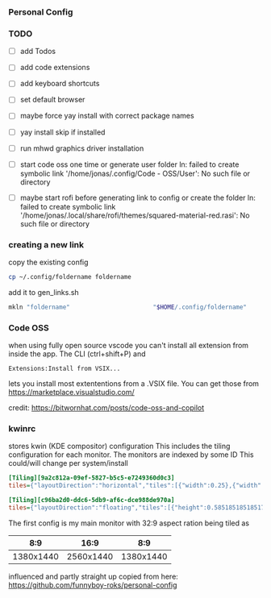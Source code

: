### Personal Config

### TODO


- [ ] add Todos
- [ ] add code extensions
- [ ] add keyboard shortcuts
- [ ] set default browser
- [ ] maybe force yay install with correct package names
- [ ] yay install skip if installed
- [ ] run mhwd graphics driver installation
- [ ] start code oss one time or generate user folder ln: failed to create symbolic link '/home/jonas/.config/Code - OSS/User': No such file or directory
- [ ] maybe start rofi before generating link to config or create the folder ln: failed to create symbolic link '/home/jonas/.local/share/rofi/themes/squared-material-red.rasi': No such file or directory


### creating a new link

copy the existing config
```bash
cp ~/.config/foldername foldername
```

add it to gen_links.sh
```bash
mkln "foldername"                       "$HOME/.config/foldername"
```


### Code OSS

when using fully open source vscode you can't install all extension from inside the app.
The CLI (ctrl+shift+P) and 
```
Extensions:Install from VSIX...
```
lets you install most extententions from a .VSIX file.
You can get those from https://marketplace.visualstudio.com/

credit: https://bitwornhat.com/posts/code-oss-and-copilot

### kwinrc
stores kwin (KDE compositor) configuration
This includes the tiling configuration for each monitor.
The monitors are indexed by some ID This could/will change per system/install
```ini
[Tiling][9a2c812a-09ef-5827-b5c5-e7249360d0c3]
tiles={"layoutDirection":"horizontal","tiles":[{"width":0.25},{"width":0.5},{"width":0.25}]}

[Tiling][c96ba2d0-ddc6-5db9-af6c-dce988de970a]
tiles={"layoutDirection":"floating","tiles":[{"height":0.5851851851851753,"width":0.5531249999999894,"x":0.08385416666666635,"y":0.34212962962963134},{"height":0.9972222222222108,"width":0.9999999999999691,"x":0,"y":0}]}
```

The first config is my main monitor with 32:9 aspect ration being tiled as 

| 8:9       | 16:9      | 8:9           |
|:-----------:|:-----------:|:-----------:|
| 1380x1440 | 2560x1440 | 1380x1440 |


influenced and partly straight up copied from here: https://github.com/funnyboy-roks/personal-config
